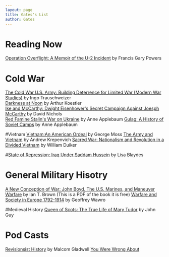 ```yaml
---
layout: page
title: Gates's List
author: Gates
---
```



# Reading Now
[Operation Overflight: A Memoir of the U-2 Incident](https://www.listennotes.com/podcasts/youre-wrong-about-michael-hobbes-sarah-BIpZCjq7QW4/) by Francis Gary Powers




# Cold War

[The Cold War U.S. Army: Building Deterrence for Limited War (Modern War Studies)](https://www.amazon.com/Cold-War-U-S-Army-Deterrence/dp/0700615784)  by Ingo Trauschweizer  
[Darkness at Noon](https://www.amazon.com/Darkness-at-Noon-Arthur-Koestler/dp/1416540261/ref=sr_1_2?s=books&ie=UTF8&qid=1548712465&sr=1-2&keywords=darkness+at+noon) by Arthur Koestler  
[Ike and McCarthy: Dwight Eisenhower's Secret Campaign Against Joesph McCarthy](https://www.amazon.com/Ike-McCarthy-Eisenhowers-Campaign-against/dp/1451686609/ref=sr_1_1?s=books&ie=UTF8&qid=1548713988&sr=1-1&keywords=ike+and+mccarthy) by David Nichols  
[Red Famine Stalin's War on Ukraine](https://www.abebooks.com/servlet/BookDetailsPL?bi=30119426227&searchurl=kn%3Dred%2Bfamine%2Bapplebaum%26sortby%3D17&cm_sp=snippet-_-srp1-_-title1) by Anne Applebaum
[Gulag: A History of Soviet Camps](https://www.abebooks.com/servlet/BookDetailsPL?bi=30232158953&searchurl=kn%3Dgulag%2Bapplebaum%26sortby%3D17&cm_sp=snippet-_-srp1-_-title1) by Anne Applebaum

#Vietnam
[Vietnam:An American Ordeal](https://www.amazon.com/gp/product/020563740X/ref=ppx_yo_dt_b_asin_title_o02__o00_s00?ie=UTF8&psc=1) by George Moss
[The Army and Vietnam](https://www.amazon.com/gp/product/0801836573/ref=ppx_yo_dt_b_asin_title_o03__o00_s00?ie=UTF8&psc=1) by Andrew Krepenvich
[Sacred War: Nationalism and Revolution in a Divided Vietnam](https://www.abebooks.com/servlet/BookDetailsPL?bi=30178546182&searchurl=kn%3Dduiker%26tn%3Dsacred%2Bwar%26sortby%3D17&cm_sp=snippet-_-srp1-_-title1) by William Duiker


#[State of Repression: Iraq Under Saddam Hussein](https://www.amazon.com/State-Repression-under-Saddam-Hussein/dp/069118027X/ref=sr_1_fkmrnull_1?crid=2HYKVVMK0YZ9B&keywords=state+of+repression+iraq+under+saddam+hussein&qid=1558472445&s=gateway&sprefix=state+of+repression%2Caps%2C162&sr=8-1-fkmrnull) by Lisa Blaydes

# General Military Hisotry
[A New Conception of War: John Boyd, The U.S. Marines, and Maneuver Warfare](https://www.usmcu.edu/Portals/218/ANewConceptionOfWar.pdf?ver=2018-11-08-094859-167) by Ian T. Brown (This is a PDF of the book it is free)
[Warfare and Society in Europe 1792-1914](https://www.abebooks.com/servlet/BookDetailsPL?bi=30219756032&searchurl=kn%3Dwarfare%2Band%2Bsociety%2Bin%2Beurope%2B1792-1914%26sortby%3D17&cm_sp=snippet-_-srp1-_-title2) by Geoffrey Wawro

#Medieval History
[Queen of Scots: The True Life of Mary Tudor](https://www.amazon.com/Queen-Scots-True-Life-Stuart-ebook/dp/B00L0M73TI/ref=sr_1_1?ie=UTF8&qid=1549289571&sr=8-1&keywords=queen+of+scots+the+true+life+of+mary+stuart) by John Guy


# Pod Casts
[Revisionsist History](http://revisionisthistory.com/) by Malcom Gladwell
[You Were Wrong About](https://www.listennotes.com/podcasts/youre-wrong-about-michael-hobbes-sarah-BIpZCjq7QW4/)
